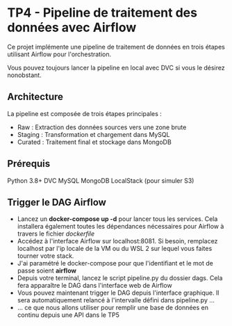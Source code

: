 # TP4 - Pipeline de traitement des données avec Airflow
Ce projet implémente une pipeline de traitement de données en trois étapes utilisant Airflow pour l'orchestration.

Vous pouvez toujours lancer la pipeline en local avec DVC si vous le désirez nonobstant.

## Architecture
La pipeline est composée de trois étapes principales :

* Raw : Extraction des données sources vers une zone brute
* Staging : Transformation et chargement dans MySQL
* Curated : Traitement final et stockage dans MongoDB


## Prérequis
Python 3.8+
DVC
MySQL
MongoDB
LocalStack (pour simuler S3)


## Trigger le DAG Airflow

* Lancez un **docker-compose up -d** pour lancer tous les services. Cela installera également toutes les dépendances nécessaires pour Airflow à travers le fichier *dockerfile*
* Accédez à l'interface Airflow sur localhost:8081. Si besoin, remplacez localhost par l'ip locale de la VM ou du WSL 2 sur lequel vous faites tourner votre stack. 
* J'ai paramétré le docker-compose pour que l'identifiant et le mot de passe soient **airflow**
* Depuis votre terminal, lancez le script pipeline.py du dossier dags. Cela fera apparaître le DAG dans l'interface web de Airflow
* Vous pouvez maintenant trigger le DAG depuis l'interface graphique. Il sera automatiquement relancé à l'intervalle défini dans pipeline.py ...
* ... ce que nous allons utiliser pour remplir une base de données en continu depuis une API dans le TP5